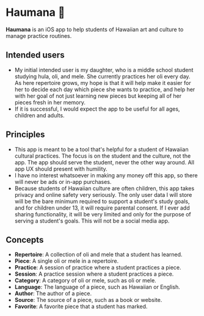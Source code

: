 # Haumana 🌺

**Haumana** is an iOS app to help students of Hawaiian art and culture to manage practice routines.

## Intended users

- My initial intended user is my daughter, who is a middle school student studying hula, oli, and mele. She currently practices her oli every day. As here repertoire grows, my hope is that it will help make it easier for her to decide each day which piece she wants to practice, and help her with her goal of not just learning new pieces but keeping all of her pieces fresh in her memory.
- If it is successful, I would expect the app to be useful for all ages, children and adults.

## Principles

- This app is meant to be a tool that's helpful for a student of Hawaiian cultural practices. The focus is on the student and the culture, not the app. The app should serve the student, never the other way around. All app UX should present with humility.
- I have no interest whatsoever in making any money off this app, so there will never be ads or in-app purchases.
- Because students of Hawaiian culture are often children, this app takes privacy and online safety very seriously. The only user data I will store will be the bare minimum required to support a student's study goals, and for children under 13, it will require parental consent. If I ever add sharing functionality, it will be very limited and only for the purpose of serving a student's goals. This will not be a social media app.

## Concepts

- **Repertoire**: A collection of oli and mele that a student has learned.
- **Piece**: A single oli or mele in a repertoire.
- **Practice**: A session of practice where a student practices a piece.
- **Session**: A practice session where a student practices a piece.
- **Category**: A category of oli or mele, such as oli or mele.
- **Language**: The language of a piece, such as Hawaiian or English.
- **Author**: The author of a piece.
- **Source**: The source of a piece, such as a book or website.
- **Favorite**: A favorite piece that a student has marked.
